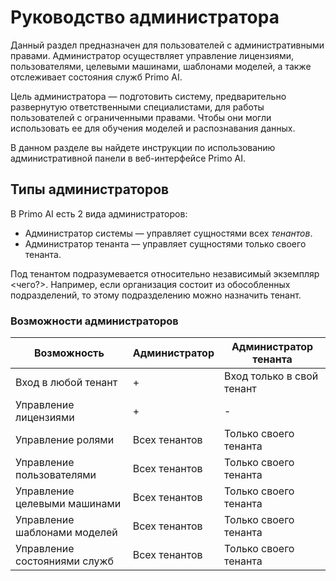 # Руководство администратора

Данный раздел предназначен для пользователей с административными правами. Администратор осуществляет управление лицензиями, пользователями, целевыми машинами, шаблонами моделей, а также отслеживает состояния служб Primo AI. 

Цель администратора — подготовить систему, предварительно развернутую ответственными специалистами, для работы пользователей с ограниченными правами. Чтобы они могли использовать ее для обучения моделей и распознавания данных.

В данном разделе вы найдете инструкции по использованию административной панели в веб-интерфейсе Primo AI. 


## Типы администраторов

В Primo AI есть 2 вида администраторов:
* Администратор системы — управляет сущностями всех *тенантов*.
* Администратор тенанта — управляет сущностями только своего тенанта.

Под тенантом подразумевается относительно независимый экземпляр <чего?>. Например, если организация состоит из обособленных подразделений, то этому подразделению можно назначить тенант.


### Возможности администраторов
 
| Возможность                   | Администратор  | Администратор тенанта     |
| ----------------------------- | -------------- | ------------------------- |
| Вход в любой тенант           | +              | Вход только в свой тенант |
| Управление лицензиями         | +              | -                         |
| Управление ролями             | Всех тенантов  | Только своего тенанта     |
| Управление пользователями     | Всех тенантов  | Только своего тенанта     |
| Управление целевыми машинами  | Всех тенантов  | Только своего тенанта     |
| Управление шаблонами моделей  | Всех тенантов  | Только своего тенанта     |
| Управление состояниями служб  | Всех тенантов  | Только своего тенанта     |
